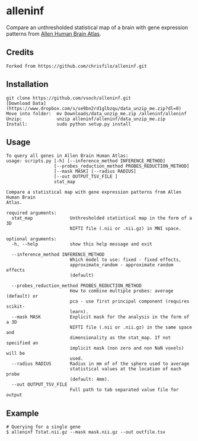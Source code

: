 alleninf
========

Compare an unthresholded statistical map of a brain with gene expression patterns from [Allen Human Brain Atlas](http://human.brain-map.org/).

Credits
------------

    Forked from https://github.com/chrisfilo/alleninf.git


Installation
------------

    git clone https://github.com/vsoch/alleninf.git
    [Download Data](https://www.dropbox.com/s/se9bn2rd1glbzqu/data_unzip_me.zip?dl=0)
    Move into folder:  mv Downloads/data_unzip_me.zip /alleninf/alleninf
    Unzip:             unzip alleninf/alleninf/data_unzip_me.zip
    Install:           sudo python setup.py install

Usage
-----

	To query all genes in Allen Brain Human Atlas:
	usage: scripts.py [-h] [--inference_method INFERENCE_METHOD]
	                  [--probes_reduction_method PROBES_REDUCTION_METHOD]
	                  [--mask MASK] [--radius RADIUS]
	                  [--out OUTPUT_TSV_FILE ]
	                  stat_map
	
	Compare a statistical map with gene expression patterns from Allen Human Brain
	Atlas.
	
	required arguments:
	  stat_map              Unthresholded statistical map in the form of a 3D
	                        NIFTI file (.nii or .nii.gz) in MNI space.
	
	optional arguments:
	  -h, --help            show this help message and exit

	  --inference_method INFERENCE_METHOD
	                        Which model to use: fixed - fixed effects,
	                        approximate_random - approximate random effects
	                        (default)

	  --probes_reduction_method PROBES_REDUCTION_METHOD
	                        How to combine multiple probes: average (default) or
	                        pca - use first principal component (requires scikit-
	                        learn).
	  --mask MASK           Explicit mask for the analysis in the form of a 3D
	                        NIFTI file (.nii or .nii.gz) in the same space and
	                        dimensionality as the stat_map. If not specified an
	                        implicit mask (non zero and non NaN voxels) will be
	                        used.
	  --radius RADIUS       Radius in mm of of the sphere used to average
	                        statistical values at the location of each probe
	                        (default: 4mm).
	  --out OUTPUT_TSV_FILE
	                        Full path to tab separated value file for output


Example
-------

    # Querying for a single gene
    $ alleninf Tstat.nii.gz --mask mask.nii.gz --out outfile.tsv

